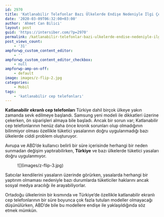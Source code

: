 ```yaml
---
id: 2970
title: 'Katlanabilir Telefonlar Bazı Ülkelerde Endişe Nedeniyle İlgi Çekmiyor'
date: '2020-03-09T06:32:00+03:00'
author: 'Ahmet Can Bilici'
layout: post
guid: 'https://intersiber.com/?p=2970'
permalink: /katlanabilir-telefonlar-bazi-ulkelerde-endise-nedeniyle-ilgi-cekmiyor/
post_views_count:
    - '31'
ampforwp_custom_content_editor:
    - ''
ampforwp_custom_content_editor_checkbox:
    - null
ampforwp-amp-on-off:
    - default
image: images/z-flip-2.jpg
categories:
    - Mobil
tags:
    - 'katlanabilir cep telefonları'
---
```


**Katlanabilir ekranlı cep telefonları** Türkiye dahil birçok ülkeye yakın zamanda sevk edilmeye başlandı. Samsung yeni modeli ile dikkatleri üzerine çekerken, ön siparişleri almaya bile başladı. Ancak bir sorun var; Katlanabilir cep telefonlarının henüz daha önce kronik sorunları olup olmadığının bilinmiyor olması özellikle tüketici yasalarının doğru uygulanmadığı bazı ülkelerde ciddi problem oluşturuyor.

Avrupa ve ABD’de kullanıcı belirli bir süre içerisinde herhangi bir neden sunmadan değişim yaptırabilirken, **Türkiye** ve bazı ülkelerde tüketici yasaları doğru uygulanmıyor.

<figure class="wp-block-image size-large">![](images/z-flip-3.jpg)</figure>Satıcılar kendilerini yasaların üzerinde görürken, yasalarda herhangi bir yaptırım olmaması nedeniyle bazı durumlarda tüketiciler haklarını ancak sosyal medya aracılığı ile arayabiliyorlar.

Ortadoğu ülkelerinin bir kısmında ve Türkiye’de özellikle katlanabilir ekranlı cep telefonlarının bir süre boyunca çok fazla tutulan modeller olmayacağı düşünülürken, ABD’de bile bu modellere endişe ile yaklaşıldığında söz etmek mümkün.